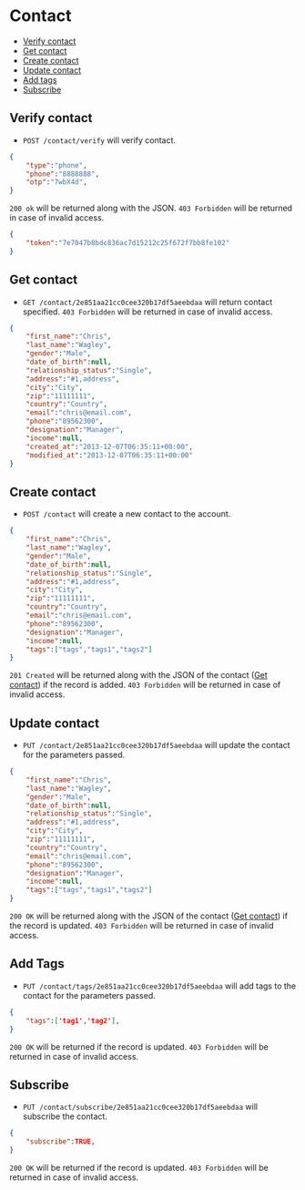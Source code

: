 Contact
====================

* [Verify contact](#verify-contact)
* [Get contact](#get-contact)
* [Create contact](#create-contact)
* [Update contact](#update-contact)
* [Add tags](#add-tags)
* [Subscribe](#subscribe)



Verify contact
----------------

* `POST /contact/verify` will verify contact.

```json
{
	"type":"phone",
	"phone":"8888888",
	"otp":"7wbX4d",
}
```

`200 ok` will be returned along with the JSON. `403 Forbidden` will be returned in case of invalid access.

```json
{
	"token":"7e7047b8bdc836ac7d15212c25f672f7bb8fe102"
}
```

Get  contact
----------------

* `GET /contact/2e851aa21cc0cee320b17df5aeebdaa` will return contact specified. `403 Forbidden` will be returned in case of invalid access.

```json
{
	"first_name":"Chris",
	"last_name":"Wagley",
	"gender":"Male",
	"date_of_birth":null,
	"relationship_status":"Single",
	"address":"#1,address",
	"city":"City",
	"zip":"11111111",
	"country":"Country",
	"email":"chris@email.com",
	"phone":"89562300",
	"designation":"Manager",
	"income":null,
	"created_at":"2013-12-07T06:35:11+00:00",
	"modified_at":"2013-12-07T06:35:11+00:00"
}
```
Create contact
----------------

* `POST /contact` will create a new contact to the account.

```json
{
	"first_name":"Chris",
	"last_name":"Wagley",
	"gender":"Male",
	"date_of_birth":null,
	"relationship_status":"Single",
	"address":"#1,address",
	"city":"City",
	"zip":"11111111",
	"country":"Country",
	"email":"chris@email.com",
	"phone":"89562300",
	"designation":"Manager",
	"income":null,
	"tags":["tags","tags1","tags2"]
}
```

`201 Created` will be returned along with the JSON of the contact ([Get contact](#get-contact)) if the record is added. `403 Forbidden` will be returned in case of invalid access.


Update contact
----------------

* `PUT /contact/2e851aa21cc0cee320b17df5aeebdaa` will update the contact for the parameters passed.

```json
{
	"first_name":"Chris",
	"last_name":"Wagley",
	"gender":"Male",
	"date_of_birth":null,
	"relationship_status":"Single",
	"address":"#1,address",
	"city":"City",
	"zip":"11111111",
	"country":"Country",
	"email":"chris@email.com",
	"phone":"89562300",
	"designation":"Manager",
	"income":null,
	"tags":["tags","tags1","tags2"]
}
```
`200 OK` will be returned along with the JSON of the contact ([Get contact](#get-contact)) if the record is updated. `403 Forbidden` will be returned in case of invalid access.


Add Tags
----------------

* `PUT /contact/tags/2e851aa21cc0cee320b17df5aeebdaa` will add tags to the contact for the parameters passed.

```json
{
	"tags":['tag1','tag2'],
}
```
`200 OK` will be returned if the record is updated. `403 Forbidden` will be returned in case of invalid access.

Subscribe
----------------

* `PUT /contact/subscribe/2e851aa21cc0cee320b17df5aeebdaa` will subscribe the contact.

```json
{
	"subscribe":TRUE,
}
```
`200 OK` will be returned if the record is updated. `403 Forbidden` will be returned in case of invalid access.

